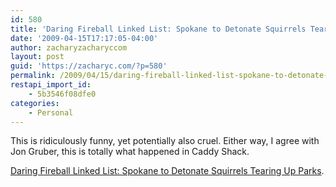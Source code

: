 ```yaml
---
id: 580
title: 'Daring Fireball Linked List: Spokane to Detonate Squirrels Tearing Up Parks'
date: '2009-04-15T17:17:05-04:00'
author: zacharyzacharyccom
layout: post
guid: 'https://zacharyc.com/?p=580'
permalink: /2009/04/15/daring-fireball-linked-list-spokane-to-detonate-squirrels-tearing-up-parks/
restapi_import_id:
    - 5b3546f08dfe0
categories:
    - Personal
---
```


This is ridiculously funny, yet potentially also cruel. Either way, I agree with Jon Gruber, this is totally what happened in Caddy Shack.

[Daring Fireball Linked List: Spokane to Detonate Squirrels Tearing Up Parks](http://daringfireball.net/linked/2009/04/15/squirrels).